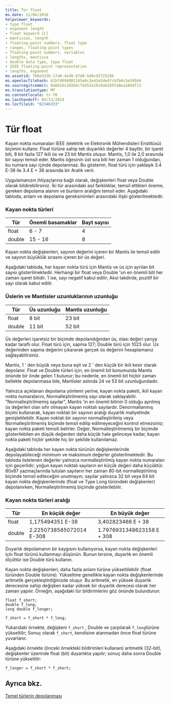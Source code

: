 ```yaml
---
title: Tür float
ms.date: 11/04/2016
helpviewer_keywords:
- type float
- exponent length
- float keyword [C]
- mantissas, length
- floating-point numbers, float type
- ranges, floating-point types
- floating-point numbers, variables
- lengths, mantissa
- double data type, type float
- IEEE floating-point representation
- lengths, exponent
ms.assetid: 706e332b-17a0-4a30-b7d8-5d6cd372524b
ms.openlocfilehash: 61bfd094801165e0c3e41e5de6fcbfb0c5e59504
ms.sourcegitcommit: 0ab61bc3d2b6cfbd52a16c6ab2b97a8ea1864f12
ms.translationtype: MT
ms.contentlocale: tr-TR
ms.lasthandoff: 04/23/2019
ms.locfileid: "62346333"
---
```

# <a name="type-float"></a>Tür float

Kayan nokta numaraları IEEE (elektrik ve Elektronik Mühendisleri Enstitüsü) biçimini kullanır. Float türüne sahip tek duyarlıklı değerler 4 bayttır, bir işaret biti, 8 bit fazla 127 ikili üs ve 23 bit Mantis oluşur. Mantis, 1,0 ile 2,0 arasında bir sayıyı temsil eder. Mantis öğesinin üst sıra biti her zaman 1 olduğundan, bu numara sayı içinde depolanmaz. Bu gösterim, float türü için yaklaşık 3.4 E-38 ile 3.4 E + 38 arasında bir Aralık verir.

Uygulamanızın ihtiyaçlarına bağlı olarak, değişkenleri float veya Double olarak bildirebilirsiniz. İki tür arasındaki asıl farklılıklar, temsil ettikleri öneme, gereken depolama alanını ve bunların aralığını temsil eder. Aşağıdaki tabloda, anlam ve depolama gereksinimleri arasındaki ilişki gösterilmektedir.

### <a name="floating-point-types"></a>Kayan nokta türleri

|Tür|Önemli basamaklar|Bayt sayısı|
|----------|------------------------|---------------------|
|float|6 - 7|4|
|double|15 - 16|8|

Kayan nokta değişkenleri, sayının değerini içeren bir Mantis ile temsil edilir ve sayının büyüklük sırasını içeren bir üs değeri.

Aşağıdaki tabloda, her kayan nokta türü için Mantis ve üs için ayrılan bit sayısı gösterilmektedir. Herhangi bir float veya Double 'un en önemli biti her zaman işaret bitidir. 1 ise, sayı negatif kabul edilir; Aksi takdirde, pozitif bir sayı olarak kabul edilir.

### <a name="lengths-of-exponents-and-mantissas"></a>Üslerin ve Mantisler uzunluklarının uzunluğu

|Tür|Üs uzunluğu|Mantis uzunluğu|
|----------|---------------------|---------------------|
|float|8 bit|23 bit|
|double|11 bit|52 bit|

Üs değerleri işaretsiz bir biçimde depolandığından üs, olası değeri yarıya kadar taraflı olur. Float türü için, sapma 127; Double türü için 1023 olur. Üs değerinden sapma değerini çıkararak gerçek üs değerini hesaplamanız sağlayabilirsiniz.

Mantis, 1 ' den büyük veya buna eşit ve 2 ' den küçük bir ikili kesir olarak depolanır. Float ve Double türleri için, en önemli bit konumunda Mantis önünde bir önde gelen 1 bulunur; bu nedenle, en önemli bit hiçbir zaman bellekte depolanmasa bile, Mantisler aslında 24 ve 53 bit uzunluğundadır.

Yalnızca açıklanan depolama yöntemi yerine, kayan nokta paketi, ikili kayan nokta numaralarını, Normalleştirilmemiş sayı olarak saklayabilir. "Normalleştirilmemiş sayılar", Mantis 'in en önemli bitinin 0 olduğu ayrılmış üs değerleri olan sıfır olmayan kayan noktalı sayılardır. Denormallanmış biçimi kullanarak, kayan noktalı bir sayının aralığı duyarlık maliyetinde genişletilebilir. Kayan noktalı bir sayının normalleştirilmiş veya Normalleştirilmemiş biçimde temsil edilip edilmeyeceğini kontrol etmezsiniz; kayan nokta paketi temsili belirler. Değer, Normalleştirilmemiş bir biçimde gösterilebilen en düşük değerden daha küçük hale gelinceye kadar, kayan nokta paketi hiçbir şekilde hiç bir şekilde kullanılamaz.

Aşağıdaki tabloda her kayan nokta türünün değişkenlerinde depolayabileceği minimum ve maksimum değerler gösterilmektedir. Bu tabloda listelenen değerler yalnızca normalleştirilmiş kayan nokta numaraları için geçerlidir; yoğun kayan noktalı sayıların en küçük değeri daha küçüktür. 80*x*87 yazmaçlarında tutulan sayıların her zaman 80-bit normalleştirilmiş biçimde temsil edileceğini unutmayın; sayılar yalnızca 32 bit veya 64 bit kayan nokta değişkenlerinde (float ve Type Long türündeki değişkenler) depolanırken, Normalleştirilmemiş biçimde gösterilebilir.

### <a name="range-of-floating-point-types"></a>Kayan nokta türleri aralığı

|Tür|En küçük değer|En büyük değer|
|----------|-------------------|-------------------|
|float|1,175494351 E-38|3,402823466 E + 38|
|double|2.2250738585072014 E-308|1.7976931348623158 E + 308|

Duyarlık depolamanın bir kaygısını kullanıyorsa, kayan nokta değişkenleri için float türünü kullanmayı düşünün. Bunun tersine, duyarlık en önemli ölçüttür ise Double türü kullanın.

Kayan nokta değişkenleri, daha fazla anlam türüne yükseltilebilir (float türünden Double türüne). Yükseltme genellikle kayan nokta değişkenlerinde aritmetik gerçekleştirdiğinizde oluşur. Bu aritmetik, en yüksek duyarlık derecesine sahip değişken kadar yüksek bir duyarlık derecesi olarak her zaman yapılır. Örneğin, aşağıdaki tür bildirimlerini göz önünde bulundurun:

```
float f_short;
double f_long;
long double f_longer;

f_short = f_short * f_long;
```

Yukarıdaki örnekte, değişkeni `f_short` , Double ve çarpılarak `f_long`türüne yükseltilir; Sonuç olarak `f_short`, kendisine atanmadan önce float türüne yuvarlanır.

Aşağıdaki örnekte (önceki örnekteki bildirimleri kullanan) aritmetik (32-bit), değişkenler üzerinde float (bit) duyarlıkta yapılır; sonuç daha sonra Double türüne yükseltilir:

```
f_longer = f_short * f_short;
```

## <a name="see-also"></a>Ayrıca bkz.

[Temel türlerin depolanması](../c-language/storage-of-basic-types.md)
